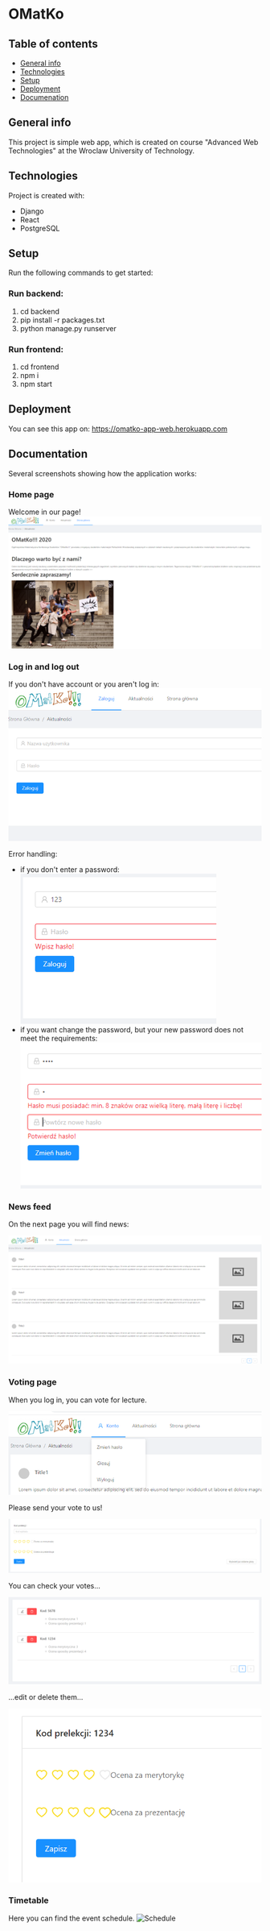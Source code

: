# OMatKo

## Table of contents
* [General info](#general-info)
* [Technologies](#technologies)
* [Setup](#setup)
* [Deployment](#deploy)
* [Documenation](#doc)

## General info
This project is simple web app, which is created on course "Advanced Web Technologies" at the Wroclaw University of Technology.

## Technologies
Project is created with:
* Django
* React
* PostgreSQL

## Setup
Run the following commands to get started:

### Run backend:
1. cd backend
2. pip install -r packages.txt
3. python manage.py runserver

### Run frontend:
1. cd frontend
2. npm i
3. npm start

## Deployment
You can see this app on: https://omatko-app-web.herokuapp.com

## Documentation
Several screenshots showing how the application works:

### Home page
Welcome in our page!
![Main page](./images/main.PNG)

### Log in and log out
If you don't have account or you aren't log in:
![Log in](./images/log_in.PNG)

Error handling:

* if you don't enter a password:
![Log in](./images/error1.PNG)
* if you want change the password, but your new password does not meet the requirements:
![Log in](./images/error2.PNG)


### News feed
On the next page you will find news:

![Some News](./images/news.PNG)

### Voting page
When you log in, you can vote for lecture.

![Voting page](./images/voting_page.png)

Please send your vote to us!

![Vote](./images/vote.png)

You can check your votes...

![Vote](./images/voteList.png)

...edit or delete them...

![Vote](./images/editVote.png)

### Timetable
Here you can find the event schedule.
![Schedule](./images/timetable.PNG)
